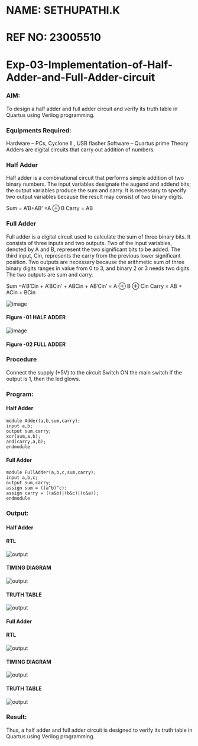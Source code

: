 # NAME: SETHUPATHI.K
# REF NO: 23005510
# Exp-03-Implementation-of-Half-Adder-and-Full-Adder-circuit
### AIM:
To design a half adder and full adder circuit and verify its truth table in Quartus using Verilog programming.

### Equipments Required:
Hardware – PCs, Cyclone II , USB flasher
Software – Quartus prime
Theory
Adders are digital circuits that carry out addition of numbers.

### Half Adder
Half adder is a combinational circuit that performs simple addition of two binary numbers. The input variables designate the augend and addend bits; the output variables produce the sum and carry. It is necessary to specify two output variables because the result may consist of two binary digits.

Sum = A’B+AB’ =A ⊕ B Carry = AB

### Full Adder
Full adder is a digital circuit used to calculate the sum of three binary bits. It consists of three inputs and two outputs. Two of the input variables, denoted by A and B, represent the two significant bits to be added. The third input, Cin, represents the carry from the previous lower significant position. Two outputs are necessary because the arithmetic sum of three binary digits ranges in value from 0 to 3, and binary 2 or 3 needs two digits. The two outputs are sum and carry.

Sum =A’B’Cin + A’BCin’ + ABCin + AB’Cin’ = A ⊕ B ⊕ Cin Carry = AB + ACin + BCin

 ![image](https://user-images.githubusercontent.com/36288975/163552156-a13e5a56-c638-4110-97d9-8896907c8d25.png)

#### Figure -01 HALF ADDER 


![image](https://user-images.githubusercontent.com/36288975/163552057-b3547877-6d07-45b4-b7e0-bcfebfad9e1d.png)

#### Figure -02 FULL ADDER 

### Procedure

Connect the supply (+5V) to the circuit
Switch ON the main switch
If the output is 1, then the led glows.
### Program:

#### Half Adder
```
module Adder(a,b,sum,carry);
input a,b;
output sum,carry;
xor(sum,a,b);
and(carry,a,b);
endmodule 
```
#### Full Adder
```
module FullAdder(a,b,c,sum,carry);
input a,b,c;
output sum,carry;
assign sum = ((a^b)^c);
assign carry = ((a&b)|(b&c)|(c&a));
endmodule
```

### Output:
#### Half Adder
#### RTL
![output](https://user-images.githubusercontent.com/93427522/190351879-2aead0b7-6ef8-4c3d-b57c-2c5dda048455.png)

#### TIMING DIAGRAM
![output](https://user-images.githubusercontent.com/93427522/190351908-d01a894e-e78a-43ea-a998-3a82c7999636.png)

#### TRUTH TABLE 
![output](https://user-images.githubusercontent.com/93427522/190351966-59b26797-fd69-4463-b050-c85dc5d23457.png)

#### Full Adder
#### RTL
![output](https://user-images.githubusercontent.com/93427522/190352158-3dd29321-b35c-41f8-bd37-e6bb95fcc058.png)
#### TIMING DIAGRAM
![output](https://user-images.githubusercontent.com/93427522/190352241-833cde36-7257-4c7a-96eb-19bf0f854cff.png)
#### TRUTH TABLE
![output](https://user-images.githubusercontent.com/93427522/190352290-e1202d28-760d-4f2e-9287-dad87ef0a895.png)

### Result:
Thus, a half adder and full adder circuit is designed to verify its truth table in Quartus using Verilog programming.

